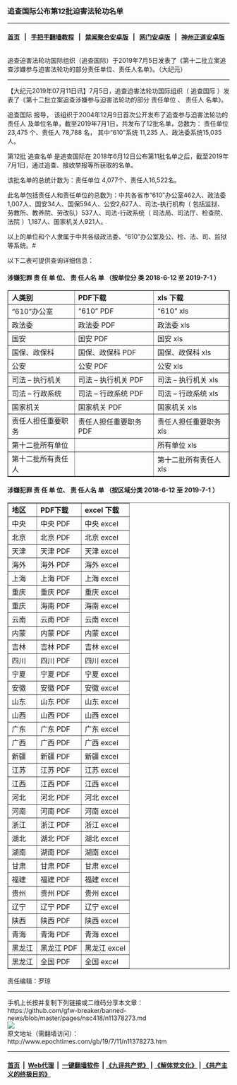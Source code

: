 ### 追查国际公布第12批迫害法轮功名单
------------------------

#### [首页](https://github.com/gfw-breaker/banned-news/blob/master/README.md) &nbsp;&nbsp;|&nbsp;&nbsp; [手把手翻墙教程](https://github.com/gfw-breaker/guides/wiki) &nbsp;&nbsp;|&nbsp;&nbsp; [禁闻聚合安卓版](https://github.com/gfw-breaker/bn-android) &nbsp;&nbsp;|&nbsp;&nbsp; [网门安卓版](https://github.com/oGate2/oGate) &nbsp;&nbsp;|&nbsp;&nbsp; [神州正道安卓版](https://github.com/SzzdOgate/update) 



<img alt="" class="aligncenter wp-post-image" src="http://i.epochtimes.com/assets/uploads/2019/07/66b9da6091f6408b0c10ca058da32a96.jpg"/>
<div class="red16 caption">
 <p>
  追查迫害法轮功国际组织（追查国际）于2019年7月5日发表了《第十二批立案追查涉嫌参与迫害法轮功的部分责任单位、责任人名单》。（大纪元）
 </p>
</div>
<hr/><p>
 【大纪元2019年07月11日讯】7月5日，追查迫害法轮功国际组织（
 <span href="http://www.epochtimes.com/gb/tag/%E8%BF%BD%E6%9F%A5%E5%9B%BD%E9%99%85.html">
  追查国际
 </span>
 ）发表了《第十二批立案追查涉嫌参与迫害法轮功的部分
 <span href="http://www.epochtimes.com/gb/tag/%E8%B4%A3%E4%BB%BB%E5%8D%95%E4%BD%8D.html">
  责任单位
 </span>
 、
 <span href="http://www.epochtimes.com/gb/tag/%E8%B4%A3%E4%BB%BB%E4%BA%BA.html">
  责任人
 </span>
 名单》。
</p>
<p>
 <span href="http://www.epochtimes.com/gb/tag/%E8%BF%BD%E6%9F%A5%E5%9B%BD%E9%99%85.html">
  追查国际
 </span>
 报导， 该组织于2004年12月9日首次公开发布了追查参与迫害法轮功的
 <span href="http://www.epochtimes.com/gb/tag/%E8%B4%A3%E4%BB%BB%E4%BA%BA.html">
  责任人
 </span>
 及单位名单，截至2019年7月1日，共发布了12批名单，总数为：
 <span href="http://www.epochtimes.com/gb/tag/%E8%B4%A3%E4%BB%BB%E5%8D%95%E4%BD%8D.html">
  责任单位
 </span>
 23,475 个、责任人 78,788 名， 其中“610”系统 11,235 人、政法委系统15,035 人。
</p>
<p>
 第12批
 <span href="http://www.epochtimes.com/gb/tag/%E8%BF%BD%E6%9F%A5%E5%90%8D%E5%8D%95.html">
  追查名单
 </span>
 是追查国际在 2018年6月12日公布第11批名单之后，截至2019年7月1日，通过追查、接收举报等所获取的名单。
</p>
<p>
 该批名单的总统计数为：责任单位 4,077个、责任人16,522名。
</p>
<p>
 此名单包括责任人和责任单位的总数为：中共各省市“610”办公室462人、政法委1,007人、国安34人、国保594人、公安2,627人、司法-执行机构（ 包括监狱、劳教所、教养院、劳改队）537人、司法-行政系统（ 司法局、司法厅、检查院、法院 ）1,187人、国家机关人921人。
</p>
<p>
 以上的单位和个人隶属于中共各级政法委、“610”办公室及公、检、法、司、监狱等系统。#
</p>
<p>
 以下二表可提供查询详细信息：
</p>
<h4>
 <strong>
  涉嫌犯罪
 </strong>
 <strong>
  责
 </strong>
 <strong>
  任
 </strong>
 <strong>
  单
 </strong>
 <strong>
  位、
 </strong>
 <strong>
  责
 </strong>
 <strong>
  任人名
 </strong>
 <strong>
  单
 </strong>
 <strong>
  （按单位分
 </strong>
 <strong>
  类
 </strong>
 <strong>
  2018-6-12
 </strong>
 <strong>
  至
 </strong>
 <strong>
  2019-7-1
 </strong>
 <strong>
  ）
 </strong>
</h4>
<p>
</p>
<table border="1" cellpadding="3" cellspacing="1" width="100%">
 <tbody>
  <tr>
   <td>
    <strong>
     人类别
    </strong>
   </td>
   <td>
    <strong>
     PDF下载
    </strong>
   </td>
   <td>
    <strong>
     xls 下载
    </strong>
   </td>
  </tr>
  <tr>
   <td>
    “610”办公室
   </td>
   <td>
    <span href="https://www.zhuichaguoji.org/sites/default/files/node/2019/115618_zrr12/2018-6-12_2019-7-1_610_462.pdf">
     “610” PDF
    </span>
   </td>
   <td>
    <span href="https://www.zhuichaguoji.org/sites/default/files/node/2019/115618_zrr12/2018-6-12_2019-7-1_610_462.xls">
     “610” xls
    </span>
   </td>
  </tr>
  <tr>
   <td>
    政法委
   </td>
   <td>
    <span href="https://www.zhuichaguoji.org/sites/default/files/node/2019/115618_zrr12/2018-6-12_2019-7-1_zhengfawei_1007.pdf">
     政法委 PDF
    </span>
   </td>
   <td>
    <span href="https://www.zhuichaguoji.org/sites/default/files/node/2019/115618_zrr12/2018-6-12_2019-7-1_zhengfawei_1007.xls">
     政法委 xls
    </span>
   </td>
  </tr>
  <tr>
   <td>
    国安
   </td>
   <td>
    <span href="https://www.zhuichaguoji.org/sites/default/files/node/2019/115618_zrr12/2018-6-12_2019-7-1_guoan_34.pdf">
     国安 PDF
    </span>
   </td>
   <td>
    <span href="https://www.zhuichaguoji.org/sites/default/files/node/2019/115618_zrr12/2018-6-12_2019-7-1_guoan_34.xls">
     国安 xls
    </span>
   </td>
  </tr>
  <tr>
   <td>
    国保、政保科
   </td>
   <td>
    <span href="https://www.zhuichaguoji.org/sites/default/files/node/2019/115618_zrr12/2018-6-12_2019-7-1_guobao_594.pdf">
     国保、政保科 PDF
    </span>
   </td>
   <td>
    <span href="https://www.zhuichaguoji.org/sites/default/files/node/2019/115618_zrr12/2018-6-12_2019-7-1_guobao_594.xls">
     国保、政保科 xls
    </span>
   </td>
  </tr>
  <tr>
   <td>
    公安
   </td>
   <td>
    <span href="https://www.zhuichaguoji.org/sites/default/files/node/2019/115618_zrr12/2018-6-12_2019-7-1_gongan_2627.pdf">
     公安 PDF
    </span>
   </td>
   <td>
    <span href="https://www.zhuichaguoji.org/sites/default/files/node/2019/115618_zrr12/2018-6-12_2019-7-1_gongan_2627.xls">
     公安 xls
    </span>
   </td>
  </tr>
  <tr>
   <td>
    司法 – 执行机关
   </td>
   <td>
    <span href="https://www.zhuichaguoji.org/sites/default/files/node/2019/115618_zrr12/2018-6-12_2019-7-1_sifazhixing_537.pdf">
     司法 – 执行机关 PDF
    </span>
   </td>
   <td>
    <span href="https://www.zhuichaguoji.org/sites/default/files/node/2019/115618_zrr12/2018-6-12_2019-7-1_sifazhixing_537.xls">
     司法 – 执行机关 xls
    </span>
   </td>
  </tr>
  <tr>
   <td>
    司法 – 行政系统
   </td>
   <td>
    <span href="https://www.zhuichaguoji.org/sites/default/files/node/2019/115618_zrr12/2018-6-12_2019-7-1_sifaxingzheng_1187.pdf">
     司法 – 行政系统 PDF
    </span>
   </td>
   <td>
    <span href="https://www.zhuichaguoji.org/sites/default/files/node/2019/115618_zrr12/2018-6-12_2019-7-1_sifaxingzheng_1187.xls">
     司法 – 行政系统 xls
    </span>
   </td>
  </tr>
  <tr>
   <td>
    国家机关
   </td>
   <td>
    <span href="https://www.zhuichaguoji.org/sites/default/files/node/2019/115618_zrr12/2018-6-12_2019-7-1_jiguan_921.pdf">
     国家机关 PDF
    </span>
   </td>
   <td>
    <span href="https://www.zhuichaguoji.org/sites/default/files/node/2019/115618_zrr12/2018-6-12_2019-7-1_jiguan_921.xls">
     国家机关 xls
    </span>
   </td>
  </tr>
  <tr>
   <td>
    责任人担任重要职务
   </td>
   <td>
    <span href="https://www.zhuichaguoji.org/sites/default/files/node/2019/115618_zrr12/2018-6-12_2019-7-1_zhongyaozhiwu_4591.pdf">
     责任人担任重要职务 PDF
    </span>
   </td>
   <td>
    <span href="https://www.zhuichaguoji.org/sites/default/files/node/2019/115618_zrr12/2018-6-12_2019-7-1_zhongyaozhiwu_4591.xls">
     责任人担任重要职务 xls
    </span>
   </td>
  </tr>
  <tr>
   <td>
    第十二批所有单位
   </td>
   <td>
   </td>
   <td>
    <span href="https://www.zhuichaguoji.org/sites/default/files/node/2019/115618_zrr12/2018-6-12_2019-7-1__danweiall_4077.xls">
     所有单位 xls
    </span>
   </td>
  </tr>
  <tr>
   <td>
    第十二批所有责任人
   </td>
   <td>
   </td>
   <td>
    <span href="https://www.zhuichaguoji.org/sites/default/files/node/2019/115618_zrr12/2018-6-12_2019-7-1_all_zerenren_16522.xls">
     第十二批所有责任人 xls
    </span>
   </td>
  </tr>
 </tbody>
</table>
<h4>
 <strong>
  涉嫌犯罪
 </strong>
 <strong>
  责
 </strong>
 <strong>
  任
 </strong>
 <strong>
  单
 </strong>
 <strong>
  位、
 </strong>
 <strong>
  责
 </strong>
 <strong>
  任人名
 </strong>
 <strong>
  单
 </strong>
 <strong>
  （按区域分类
 </strong>
 <strong>
  2018-6-12
 </strong>
 <strong>
  至
 </strong>
 <strong>
  2019-7-1
 </strong>
 <strong>
  ）
 </strong>
</h4>
<p>
</p>
<table border="1" cellpadding="3" cellspacing="1" width="100%">
 <tbody>
  <tr>
   <td>
    <strong>
     地区
    </strong>
   </td>
   <td>
    <strong>
     PDF下载
    </strong>
   </td>
   <td>
    <strong>
     excel 下载
    </strong>
   </td>
  </tr>
  <tr>
   <td>
    中央
   </td>
   <td>
    <span href="https://www.zhuichaguoji.org/sites/default/files/node/2019/115618_zrr12/2018-6-12_2019-7-1_zhongyang_90.pdf">
     中央 PDF
    </span>
   </td>
   <td>
    <span href="https://www.zhuichaguoji.org/sites/default/files/node/2019/115618_zrr12/2018-6-12_2019-7-1_zhongyang_90.xls">
     中央 excel
    </span>
   </td>
  </tr>
  <tr>
   <td>
    北京
   </td>
   <td>
    <span href="https://www.zhuichaguoji.org/sites/default/files/node/2019/115618_zrr12/2018-6-12_2019-7-1_beijing_1145.pdf">
     北京 PDF
    </span>
   </td>
   <td>
    <span href="https://www.zhuichaguoji.org/sites/default/files/node/2019/115618_zrr12/2018-6-12_2019-7-1_beijing_1145.xls">
     北京 excel
    </span>
   </td>
  </tr>
  <tr>
   <td>
    天津
   </td>
   <td>
    <span href="https://www.zhuichaguoji.org/sites/default/files/node/2019/115618_zrr12/2018-6-12_2019-7-1_tianjin_265.pdf">
     天津 PDF
    </span>
   </td>
   <td>
    <span href="https://www.zhuichaguoji.org/sites/default/files/node/2019/115618_zrr12/2018-6-12_2019-7-1_tianjin_265.xls">
     天津 excel
    </span>
   </td>
  </tr>
  <tr>
   <td>
    海外
   </td>
   <td>
    <span href="https://www.zhuichaguoji.org/sites/default/files/node/2019/115618_zrr12/2018-6-12_2019-7-1_haiwai_1.pdf">
     海外 PDF
    </span>
   </td>
   <td>
    <span href="https://www.zhuichaguoji.org/sites/default/files/node/2019/115618_zrr12/2018-6-12_2019-7-1_haiwai_1.xls">
     海外 excel
    </span>
   </td>
  </tr>
  <tr>
   <td>
    上海
   </td>
   <td>
    <span href="https://www.zhuichaguoji.org/sites/default/files/node/2019/115618_zrr12/2018-6-12_2019-7-1_shanghai_755.pdf">
     上海 PDF
    </span>
   </td>
   <td>
    <span href="https://www.zhuichaguoji.org/sites/default/files/node/2019/115618_zrr12/2018-6-12_2019-7-1_shanghai_755.xls">
     上海 excel
    </span>
   </td>
  </tr>
  <tr>
   <td>
    重庆
   </td>
   <td>
    <span href="https://www.zhuichaguoji.org/sites/default/files/node/2019/115618_zrr12/2018-6-12_2019-7-1_chongqing_712.pdf">
     重庆 PDF
    </span>
   </td>
   <td>
    <span href="https://www.zhuichaguoji.org/sites/default/files/node/2019/115618_zrr12/2018-6-12_2019-7-1_chongqing_712.xls">
     重庆 excel
    </span>
   </td>
  </tr>
  <tr>
   <td>
    重庆
   </td>
   <td>
    <span href="https://www.zhuichaguoji.org/sites/default/files/node/2019/115618_zrr12/2018-6-12_2019-7-1_hainan_61.pdf">
     海南 PDF
    </span>
   </td>
   <td>
    <span href="https://www.zhuichaguoji.org/sites/default/files/node/2019/115618_zrr12/2018-6-12_2019-7-1_hainan_61.xls">
     海南 excel
    </span>
   </td>
  </tr>
  <tr>
   <td>
    云南
   </td>
   <td>
    <span href="https://www.zhuichaguoji.org/sites/default/files/node/2019/115618_zrr12/2018-6-12_2019-7-1_yunnan_314.pdf">
     云南 PDF
    </span>
   </td>
   <td>
    <span href="https://www.zhuichaguoji.org/sites/default/files/node/2019/115618_zrr12/2018-6-12_2019-7-1_yunnan_314.xls">
     云南 excel
    </span>
   </td>
  </tr>
  <tr>
   <td>
    内蒙
   </td>
   <td>
    <span href="https://www.zhuichaguoji.org/sites/default/files/node/2019/115618_zrr12/2018-6-12_2019-7-1_neimeng_378.pdf">
     内蒙 PDF
    </span>
   </td>
   <td>
    <span href="https://www.zhuichaguoji.org/sites/default/files/node/2019/115618_zrr12/2018-6-12_2019-7-1_neimeng_378.xls">
     内蒙 excel
    </span>
   </td>
  </tr>
  <tr>
   <td>
    吉林
   </td>
   <td>
    <span href="https://www.zhuichaguoji.org/sites/default/files/node/2019/115618_zrr12/2018-6-12_2019-7-1_jilin_418.pdf">
     吉林 PDF
    </span>
   </td>
   <td>
    <span href="https://www.zhuichaguoji.org/sites/default/files/node/2019/115618_zrr12/2018-6-12_2019-7-1_jilin_418.xls">
     吉林 excel
    </span>
   </td>
  </tr>
  <tr>
   <td>
    四川
   </td>
   <td>
    <span href="https://www.zhuichaguoji.org/sites/default/files/node/2019/115618_zrr12/2018-6-12_2019-7-1_sichuan_532.pdf">
     四川 PDF
    </span>
   </td>
   <td>
    <span href="https://www.zhuichaguoji.org/sites/default/files/node/2019/115618_zrr12/2018-6-12_2019-7-1_sichuan_532.xls">
     四川 excel
    </span>
   </td>
  </tr>
  <tr>
   <td>
    宁夏
   </td>
   <td>
    <span href="https://www.zhuichaguoji.org/sites/default/files/node/2019/115618_zrr12/2018-6-12_2019-7-1_ningxia_73.pdf">
     宁夏 PDF
    </span>
   </td>
   <td>
    <span href="https://www.zhuichaguoji.org/sites/default/files/node/2019/115618_zrr12/2018-6-12_2019-7-1_ningxia_73.xls">
     宁夏 excel
    </span>
   </td>
  </tr>
  <tr>
   <td>
    安徽
   </td>
   <td>
    <span href="https://www.zhuichaguoji.org/sites/default/files/node/2019/115618_zrr12/2018-6-12_2019-7-1_anhui_169.pdf">
     安徽 PDF
    </span>
   </td>
   <td>
    <span href="https://www.zhuichaguoji.org/sites/default/files/node/2019/115618_zrr12/2018-6-12_2019-7-1_anhui_169.xls">
     安徽 excel
    </span>
   </td>
  </tr>
  <tr>
   <td>
    山东
   </td>
   <td>
    <span href="https://www.zhuichaguoji.org/sites/default/files/node/2019/115618_zrr12/2018-6-12_2019-7-1_shandong_1310.pdf">
     山东 PDF
    </span>
   </td>
   <td>
    <span href="https://www.zhuichaguoji.org/sites/default/files/node/2019/115618_zrr12/2018-6-12_2019-7-1_shandong_1310.xls">
     山东 excel
    </span>
   </td>
  </tr>
  <tr>
   <td>
    山西
   </td>
   <td>
    <span href="https://www.zhuichaguoji.org/sites/default/files/node/2019/115618_zrr12/2018-6-12_2019-7-1_shanxi_457.pdf">
     山西 PDF
    </span>
   </td>
   <td>
    <span href="https://www.zhuichaguoji.org/sites/default/files/node/2019/115618_zrr12/2018-6-12_2019-7-1_shanxi_457.xls">
     山西 excel
    </span>
   </td>
  </tr>
  <tr>
   <td>
    广东
   </td>
   <td>
    <span href="https://www.zhuichaguoji.org/sites/default/files/node/2019/115618_zrr12/2018-6-12_2019-7-1_guangdong_1755.pdf">
     广东 PDF
    </span>
   </td>
   <td>
    <span href="https://www.zhuichaguoji.org/sites/default/files/node/2019/115618_zrr12/2018-6-12_2019-7-1_guangdong_1755.xls">
     广东 excel
    </span>
   </td>
  </tr>
  <tr>
   <td>
    广西
   </td>
   <td>
    <span href="https://www.zhuichaguoji.org/sites/default/files/node/2019/115618_zrr12/2018-6-12_2019-7-1_guangxi_333.pdf">
     广西 PDF
    </span>
   </td>
   <td>
    <span href="https://www.zhuichaguoji.org/sites/default/files/node/2019/115618_zrr12/2018-6-12_2019-7-1_guangxi_333.xls">
     广西 excel
    </span>
   </td>
  </tr>
  <tr>
   <td>
    新疆
   </td>
   <td>
    <span href="https://www.zhuichaguoji.org/sites/default/files/node/2019/115618_zrr12/2018-6-12_2019-7-1_xinjiang_179.pdf">
     新疆 PDF
    </span>
   </td>
   <td>
    <span href="https://www.zhuichaguoji.org/sites/default/files/node/2019/115618_zrr12/2018-6-12_2019-7-1_xinjiang_179.xls">
     新疆 excel
    </span>
   </td>
  </tr>
  <tr>
   <td>
    江苏
   </td>
   <td>
    <span href="https://www.zhuichaguoji.org/sites/default/files/node/2019/115618_zrr12/2018-6-12_2019-7-1_jiangsu_904.pdf">
     江苏 PDF
    </span>
   </td>
   <td>
    <span href="https://www.zhuichaguoji.org/sites/default/files/node/2019/115618_zrr12/2018-6-12_2019-7-1_jiangsu_904.xls">
     江苏 excel
    </span>
   </td>
  </tr>
  <tr>
   <td>
    江西
   </td>
   <td>
    <span href="https://www.zhuichaguoji.org/sites/default/files/node/2019/115618_zrr12/2018-6-12_2019-7-1_jiangxi_161.pdf">
     江西 PDF
    </span>
   </td>
   <td>
    <span href="https://www.zhuichaguoji.org/sites/default/files/node/2019/115618_zrr12/2018-6-12_2019-7-1_jiangxi_161.xls">
     江西 excel
    </span>
   </td>
  </tr>
  <tr>
   <td>
    河北
   </td>
   <td>
    <span href="https://www.zhuichaguoji.org/sites/default/files/node/2019/115618_zrr12/2018-6-12_2019-7-1_hebei_967.pdf">
     河北 PDF
    </span>
   </td>
   <td>
    <span href="https://www.zhuichaguoji.org/sites/default/files/node/2019/115618_zrr12/2018-6-12_2019-7-1_hebei_967.xls">
     河北 excel
    </span>
   </td>
  </tr>
  <tr>
   <td>
    河南
   </td>
   <td>
    <span href="https://www.zhuichaguoji.org/sites/default/files/node/2019/115618_zrr12/2018-6-12_2019-7-1_henan_626.pdf">
     河南 PDF
    </span>
   </td>
   <td>
    <span href="https://www.zhuichaguoji.org/sites/default/files/node/2019/115618_zrr12/2018-6-12_2019-7-1_henan_626.xls">
     河南 excel
    </span>
   </td>
  </tr>
  <tr>
   <td>
    浙江
   </td>
   <td>
    <span href="https://www.zhuichaguoji.org/sites/default/files/node/2019/115618_zrr12/2018-6-12_2019-7-1_zhejiang_674.pdf">
     浙江 PDF
    </span>
   </td>
   <td>
    <span href="https://www.zhuichaguoji.org/sites/default/files/node/2019/115618_zrr12/2018-6-12_2019-7-1_zhejiang_674.xls">
     浙江 excel
    </span>
   </td>
  </tr>
  <tr>
   <td>
    湖北
   </td>
   <td>
    <span href="https://www.zhuichaguoji.org/sites/default/files/node/2019/115618_zrr12/2018-6-12_2019-7-1_hubei_433.pdf">
     湖北 PDF
    </span>
   </td>
   <td>
    <span href="https://www.zhuichaguoji.org/sites/default/files/node/2019/115618_zrr12/2018-6-12_2019-7-1_hubei_433.xls">
     湖北 excel
    </span>
   </td>
  </tr>
  <tr>
   <td>
    湖南
   </td>
   <td>
    <span href="https://www.zhuichaguoji.org/sites/default/files/node/2019/115618_zrr12/2018-6-12_2019-7-1_hunan_456.pdf">
     湖南 PDF
    </span>
   </td>
   <td>
    <span href="https://www.zhuichaguoji.org/sites/default/files/node/2019/115618_zrr12/2018-6-12_2019-7-1_hunan_456.xls">
     湖南 excel
    </span>
   </td>
  </tr>
  <tr>
   <td>
    甘肃
   </td>
   <td>
    <span href="https://www.zhuichaguoji.org/sites/default/files/node/2019/115618_zrr12/2018-6-12_2019-7-1_gansu_145.pdf">
     甘肃 PDF
    </span>
   </td>
   <td>
    <span href="https://www.zhuichaguoji.org/sites/default/files/node/2019/115618_zrr12/2018-6-12_2019-7-1_gansu_145.xls">
     甘肃 excel
    </span>
   </td>
  </tr>
  <tr>
   <td>
    福建
   </td>
   <td>
    <span href="https://www.zhuichaguoji.org/sites/default/files/node/2019/115618_zrr12/2018-6-12_2019-7-1_fujian_414.pdf">
     福建 PDF
    </span>
   </td>
   <td>
    <span href="https://www.zhuichaguoji.org/sites/default/files/node/2019/115618_zrr12/2018-6-12_2019-7-1_fujian_414.xls">
     福建 excel
    </span>
   </td>
  </tr>
  <tr>
   <td>
    贵州
   </td>
   <td>
    <span href="https://www.zhuichaguoji.org/sites/default/files/node/2019/115618_zrr12/2018-6-12_2019-7-1_guizhou_116.pdf">
     贵州 PDF
    </span>
   </td>
   <td>
    <span href="https://www.zhuichaguoji.org/sites/default/files/node/2019/115618_zrr12/2018-6-12_2019-7-1_guizhou_116.xls">
     贵州 excel
    </span>
   </td>
  </tr>
  <tr>
   <td>
    辽宁
   </td>
   <td>
    <span href="https://www.zhuichaguoji.org/sites/default/files/node/2019/115618_zrr12/2018-6-12_2019-7-1_liaoning_1249.pdf">
     辽宁 PDF
    </span>
   </td>
   <td>
    <span href="https://www.zhuichaguoji.org/sites/default/files/node/2019/115618_zrr12/2018-6-12_2019-7-1_liaoning_1249.xls">
     辽宁 excel
    </span>
   </td>
  </tr>
  <tr>
   <td>
    陕西
   </td>
   <td>
    <span href="https://www.zhuichaguoji.org/sites/default/files/node/2019/115618_zrr12/2018-6-12_2019-7-1_shaanxi_328.pdf">
     陕西 PDF
    </span>
   </td>
   <td>
    <span href="https://www.zhuichaguoji.org/sites/default/files/node/2019/115618_zrr12/2018-6-12_2019-7-1_shaanxi_328.xls">
     陕西 excel
    </span>
   </td>
  </tr>
  <tr>
   <td>
    青海
   </td>
   <td>
    <span href="https://www.zhuichaguoji.org/sites/default/files/node/2019/115618_zrr12/2018-6-12_2019-7-1_qinghai_40.pdf">
     青海 PDF
    </span>
   </td>
   <td>
    <span href="https://www.zhuichaguoji.org/sites/default/files/node/2019/115618_zrr12/2018-6-12_2019-7-1_qinghai_40.xls">
     青海 excel
    </span>
   </td>
  </tr>
  <tr>
   <td>
    黑龙江
   </td>
   <td>
    <span href="https://www.zhuichaguoji.org/sites/default/files/node/2019/115618_zrr12/2018-6-12_2019-7-1_heilongjiang_924.pdf">
     黑龙江 PDF
    </span>
   </td>
   <td>
    <span href="https://www.zhuichaguoji.org/sites/default/files/node/2019/115618_zrr12/2018-6-12_2019-7-1_heilongjiang_924.xls">
     黑龙江 excel
    </span>
   </td>
  </tr>
  <tr>
   <td>
    黑龙江
   </td>
   <td>
    <span href="https://www.zhuichaguoji.org/sites/default/files/node/2019/115618_zrr12/2018-6-12_2019-7-1_quanguo_132.pdf">
     全国 PDF
    </span>
   </td>
   <td>
    <span href="https://www.zhuichaguoji.org/sites/default/files/node/2019/115618_zrr12/2018-6-12_2019-7-1_quanguo_132.xls">
     全国 excel
    </span>
   </td>
  </tr>
 </tbody>
</table>
<p>
 责任编辑：罗琼
</p>

<hr/>
手机上长按并复制下列链接或二维码分享本文章：<br/>
https://github.com/gfw-breaker/banned-news/blob/master/pages/nsc418/n11378273.md <br/>
<a href='https://github.com/gfw-breaker/banned-news/blob/master/pages/nsc418/n11378273.md'><img src='https://github.com/gfw-breaker/banned-news/blob/master/pages/nsc418/n11378273.md.png'/></a> <br/>
原文地址（需翻墙访问）：http://www.epochtimes.com/gb/19/7/11/n11378273.htm


------------------------
#### [首页](https://github.com/gfw-breaker/banned-news/blob/master/README.md) &nbsp;|&nbsp; [Web代理](https://github.com/labour-camp/helloworld) &nbsp;|&nbsp; [一键翻墙软件](https://github.com/gfw-breaker/nogfw/blob/master/README.md) &nbsp;| [《九评共产党》](https://github.com/gfw-breaker/9ping.md/blob/master/README.md#九评之一评共产党是什么) | [《解体党文化》](https://github.com/gfw-breaker/jtdwh.md/blob/master/README.md) | [《共产主义的终极目的》](https://github.com/gfw-breaker/gczydzjmd.md/blob/master/README.md)

